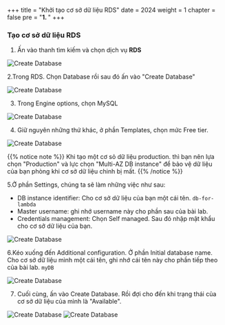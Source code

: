 +++
title = "Khởi tạo cơ sở dữ liệu RDS"
date = 2024
weight = 1
chapter = false
pre = "<b>1. </b>"
+++

### Tạo cơ sở dữ liệu RDS

1. Ấn vào thanh tìm kiếm và chọn dịch vụ **RDS**

![Create Database](../images/1/1.0.png)

2.Trong RDS. Chọn Database rồi sau đó ấn vào "Create Database"

![Create Database](../images/1/1.1.png)

3. Trong Engine options, chọn MySQL

![Create Database](../images/1/1.2.png)

4. Giữ nguyên những thứ khác, ở phần Templates, chọn mức Free tier.

![Create Database](../images/1/1.7.png)


{{% notice note %}}
Khi tạo một cơ sỏ dữ liệu production. thì bạn nên lựa chọn "Production" và lực chọn "Multi-AZ DB instance" để bảo vệ dữ liệu của bạn phòng khi cơ sở dữ liệu chinh bị mất.
{{% /notice %}}

5.Ở phần Settings, chúng ta sẽ làm những việc như sau:
  - DB instance identifier: Cho cơ sở dữ liệu của bạn một cái tên. `db-for-lambda`
  - Master username: ghi nhớ username này cho phần sau của bài lab.
  - Credentials management: Chọn Self managed. Sau đó nhập mật khẩu cho cơ sở dữ liệu của bạn.

  ![Create Database](../images/1/1.4.png)

6.Kéo xuống đến Additional configuration. Ở phần Initial database name. Cho cơ sở dữ liệu mình một cái tên, ghi nhớ cái tên này cho phần tiếp theo của bài lab. `myDB`

  ![Create Database](../images/1/1.5.png)

7. Cuối cùng, ấn vào Create Database. Rồi đợi cho đến khi trạng thái của cơ sở dữ liệu của mình là "Available".

  ![Create Database](../images/1/1.6.png)
  ![Create Database](../images/1/1.8.png)